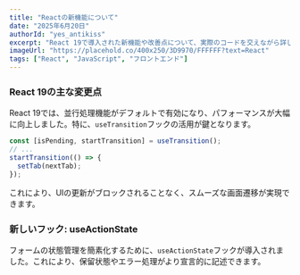 ```yaml
---
title: "Reactの新機能について"
date: "2025年6月20日"
authorId: "yes_antikiss"
excerpt: "React 19で導入された新機能や改善点について、実際のコードを交えながら詳しく解説します。"
imageUrl: "https://placehold.co/400x250/3D9970/FFFFFF?text=React"
tags: ["React", "JavaScript", "フロントエンド"]
---
```


### React 19の主な変更点
React 19では、並行処理機能がデフォルトで有効になり、パフォーマンスが大幅に向上しました。特に、`useTransition`フックの活用が鍵となります。

```javascript
const [isPending, startTransition] = useTransition();
// ...
startTransition(() => {
  setTab(nextTab);
});
```

これにより、UIの更新がブロックされることなく、スムーズな画面遷移が実現できます。

### 新しいフック: useActionState
フォームの状態管理を簡素化するために、`useActionState`フックが導入されました。これにより、保留状態やエラー処理がより宣言的に記述できます。
